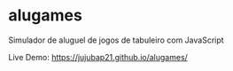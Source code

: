 # alugames
Simulador de aluguel de jogos de tabuleiro com JavaScript

Live Demo: https://jujubap21.github.io/alugames/
